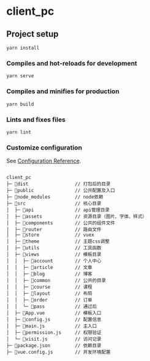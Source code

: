 # client_pc

## Project setup
```
yarn install
```

### Compiles and hot-reloads for development
```
yarn serve
```

### Compiles and minifies for production
```
yarn build
```

### Lints and fixes files
```
yarn lint
```

### Customize configuration
See [Configuration Reference](https://cli.vuejs.org/config/).

```

client_pc
├─ 📁dist                 // 打包后的目录
├─ 📁public               // 公共配置及入口
├─ 📁node_modules         // node依赖
├─ 📁src                  // 核心目录
│  ├─ 📁api               // api管理目录
│  ├─ 📁assets            // 资源目录（图片、字体、样式）
│  ├─ 📁components        // 公共的组件文件
│  ├─ 📁router            // 路由文件
│  ├─ 📁store             // vuex
│  ├─ 📁theme             // 主题css调整
│  ├─ 📁utils             // 工具函数
│  ├─ 📁views             // 模板目录
│  │  ├─ 📁account        // 个人中心
│  │  ├─ 📁article        // 文章 
│  │  ├─ 📁blog           // 博客
│  │  ├─ 📁common         // 公共的目录
│  │  ├─ 📁course         // 课程
│  │  ├─ 📁layout         // 布局
│  │  ├─ 📁order          // 订单
│  │  └─ 📁pass           // 通过后
│  ├─ 📄App.vue           // 模板入口
│  ├─ 📄config.js         // 配置信息
│  ├─ 📄main.js           // 主入口
│  ├─ 📄permission.js     // 权限验证
│  └─ 📄visit.js          // 访问记录
├─ 📄package.json         // 依赖目录
├─ 📄vue.config.js        // 开发环境配置

```